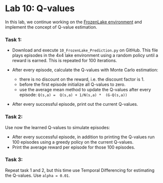 # Lab 10: Q-values 

In this lab, we continue working on the [FrozenLake environment](https://www.gymlibrary.ml/environments/toy_text/frozen_lake/)
and implement the concept of Q-value estimation.


### Task 1:
- Download and execute `10_FrozenLake_Prediction.py` on GitHub.
This file plays episodes in the 4x4 lake environment using a random policy until a reward is earned.
This is repeated for 100 iterations.
- After every episode, calculate the Q-values with Monte Carlo estimation:
    - there is no discount on the reward, i.e. the discount factor is 1.
    - before the first episode initialize all Q-values to zero.
    - use the average mean method to update the Q-values after every episode:
    `Q(s,a) =  Q(s,a) + 1/N(s,a) *  (G-Q(s,a))`


- After every successful episode, print out the current Q-values.

### Task 2:
Use now the learned Q-values to simulate episodes:

- After every successful episode, in addition to printing the Q-values run 100 episodes using a greedy policy on the current Q-values.
- Print the average reward per episode for those 100 episodes.

### Task 3:
Repeat task 1 and 2, but this time use Temporal Differencing for estimating the Q-values.
Use `alpha = 0.01`.
